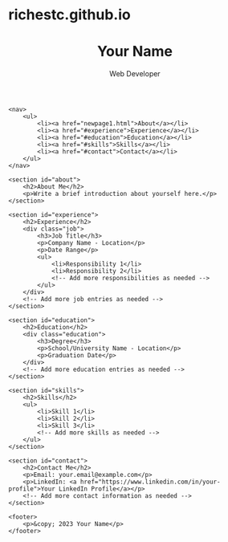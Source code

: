 # richestc.github.io

<!DOCTYPE html>
<html lang="en">
<head>
    <meta charset="UTF-8">
    <meta name="viewport" content="width=device-width, initial-scale=1.0">
    <title>Your Name - Resume</title>
    <link rel="stylesheet" href="test2.css"> <!-- You can create a separate CSS file for styling -->
</head>
<body>
    <header>
        <h1>Your Name</h1>
        <p>Web Developer</p>
    </header>

    <nav>
        <ul>
            <li><a href="newpage1.html">About</a></li>
            <li><a href="#experience">Experience</a></li>
            <li><a href="#education">Education</a></li>
            <li><a href="#skills">Skills</a></li>
            <li><a href="#contact">Contact</a></li>
        </ul>
    </nav>

    <section id="about">
        <h2>About Me</h2>
        <p>Write a brief introduction about yourself here.</p>
    </section>

    <section id="experience">
        <h2>Experience</h2>
        <div class="job">
            <h3>Job Title</h3>
            <p>Company Name - Location</p>
            <p>Date Range</p>
            <ul>
                <li>Responsibility 1</li>
                <li>Responsibility 2</li>
                <!-- Add more responsibilities as needed -->
            </ul>
        </div>
        <!-- Add more job entries as needed -->
    </section>

    <section id="education">
        <h2>Education</h2>
        <div class="education">
            <h3>Degree</h3>
            <p>School/University Name - Location</p>
            <p>Graduation Date</p>
        </div>
        <!-- Add more education entries as needed -->
    </section>

    <section id="skills">
        <h2>Skills</h2>
        <ul>
            <li>Skill 1</li>
            <li>Skill 2</li>
            <li>Skill 3</li>
            <!-- Add more skills as needed -->
        </ul>
    </section>

    <section id="contact">
        <h2>Contact Me</h2>
        <p>Email: your.email@example.com</p>
        <p>LinkedIn: <a href="https://www.linkedin.com/in/your-profile">Your LinkedIn Profile</a></p>
        <!-- Add more contact information as needed -->
    </section>

    <footer>
        <p>&copy; 2023 Your Name</p>
    </footer>
</body>
</html>
